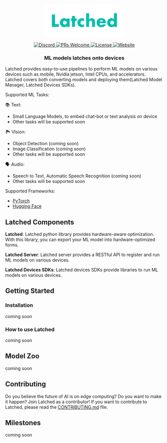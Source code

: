 

<p align="center">
    <img src="Images/Logo-no-background-3x.png" alt="Latched" width="50%">
</p>

<p align="center">
    <a href="https://discord.gg/UxMXBHUWcr">
        <img src="https://img.shields.io/badge/community-5865F2?style=flat&logo=discord&logoColor=white" alt="Discord"/>
    </a>
    <a href="https://github.com/TBD-Labs-AI/latched/issues">
        <img src="https://img.shields.io/github/issues-pr/TBD-Labs-AI/latched" alt="PRs Welcome"/>
    </a>
    <a href="https://github.com/TBD-Labs-AI/latched/blob/main/LICENSE">
        <img src="https://img.shields.io/github/license/TBD-Labs-AI/latched" alt="License"/>
    </a>
    <a href="https://www.latched.ai">
        <img src="https://img.shields.io/website?url=https%3A%2F%2Fwww.latched.ai" alt="Website"/>
    </a>
</p>

<h3 align="center">
ML models latches onto devices
</h3>

Latched provides easy-to-use pipelines to perform ML models on various devices such as mobile, Nvidia jetson, Intel CPUs,  and accelerators.
Latched covers both converting models and deploying them(Latched Model Manager, Latched Devices SDKs).

Supported ML Tasks:

📚 Text:

- Small Language Models, to embed chat-bot or text analysis on device
- Other tasks will be supported soon

🏞️ VIsion:

- Object Detection (coming soon)
- Image Classification (coming soon)
- Other tasks will be supported soon

🗣️ Audio:

- Speech to Text, Automatic Speech Recognition (coming soon)
- Other tasks will be supported soon


Supported Frameworks:

- [PyTorch](https://pytorch.org/)
- [Hugging Face](https://huggingface.co/)

## Latched Components

**Latched**: Latched python library provides hardware-aware optimization. With this library, you can export your ML model into hardware-optimized forms.

**Latched Server**: Latched server provides a RESTful API to register and run ML models on various devices.

**Latched Devices SDKs**: Latched devices SDKs provide libraries to run ML models on various devices.

## Getting Started

### Installation

coming soon

### How to use Latched

coming soon

## Model Zoo

coming soon

## Contributing

Do you believe the future of AI is on edge computing? Do you want to make it happen?
Join Latched as a contributor!
If you want to contribute to Latched, please read the [CONTRIBUTING.md](CONTRIBUTING.md) file.

## Milestones

coming soon
